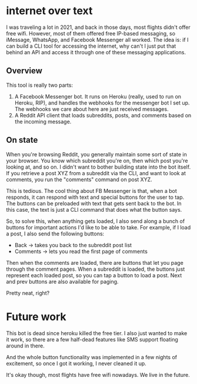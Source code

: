 # internet over text
I was traveling a lot in 2021, and back in those days, most flights didn't offer free wifi.
However, most of them offered free IP-based messaging, so iMessage, WhatsApp, and Facebook Messenger all worked.
The idea is: if I can build a CLI tool for accessing the internet, why can't I just put that behind an API and access it
through one of these messaging applications.

## Overview
This tool is really two parts:
1. A Facebook Messenger bot. It runs on Heroku (really, used to run on Heroku, RIP), and handles the webhooks for the
   messenger bot I set up. The webhooks we care about here are just received messages.
2. A Reddit API client that loads subreddits, posts, and comments based on the incoming message.

## On state
When you're browsing Reddit, you generally maintain some sort of state in your browser.
You know which subreddit you're on, then which post you're looking at, and so on.
I didn't want to bother building state into the bot itself.
If you retrieve a post XYZ from a subreddit via the CLI, and want to look at comments, you run the "comments" command on post XYZ.

This is tedious. The cool thing about FB Messenger is that, when a bot responds, it can respond with text and special buttons for the
user to tap. The buttons can be preloaded with text that gets sent back to the bot. In this case, the text is just a CLI command that does what the button says.

So, to solve this, when anything gets loaded, I also send along a bunch of buttons for important actions I'd like to be able to take.
For example, if I load a post, I also send the following buttons:
- Back -> takes you back to the subreddit post list
- Comments -> lets you read the first page of comments

Then when the comments are loaded, there are buttons that let you page through the comment pages.
When a subreddit is loaded, the buttons just represent each loaded post, so you can tap a button to load a post. Next and prev buttons are also available for paging.

Pretty neat, right?

# Future work
This bot is dead since heroku killed the free tier. I also just wanted to make it work, so there are a few half-dead features like SMS support floating around in there.

And the whole button functionality was implemented in a few nights of excitement, so once I got it working, I never cleaned it up.

It's okay though, most flights have free wifi nowadays. We live in the future.
